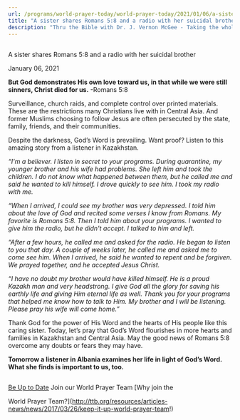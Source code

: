 ```yaml
---
url: /programs/world-prayer-today/world-prayer-today/2021/01/06/a-sister-shares-romans-5-8-and-a-radio-with-her-suicidal-brother
title: "A sister shares Romans 5:8 and a radio with her suicidal brother"
description: "Thru the Bible with Dr. J. Vernon McGee - Taking the whole Word to the whole world"
---
```







## 
 A sister shares Romans 5:8 and a radio with her suicidal brother


January 06, 2021




**But God demonstrates His own love toward us, in that while we were still sinners, Christ died for us.** -Romans 5:8

Surveillance, church raids, and complete control over printed materials. These are the restrictions many Christians live with in Central Asia. And former Muslims choosing to follow Jesus are often persecuted by the state, family, friends, and their communities. 

 Despite the darkness, God’s Word is prevailing. Want proof? Listen to this amazing story from a listener in Kazakhstan.

*“I'm a believer. I listen in secret to your programs. During quarantine, my younger brother and his wife had problems. She left him and took the children. I do not know what happened between them, but he called me and said he wanted to kill himself. I drove quickly to see him. I took my radio with me.* 

*“When I arrived, I could see my brother was very depressed. I told him about the love of God and recited some verses I know from Romans. My favorite is Romans 5:8. Then I told him about your programs. I wanted to give him the radio, but he didn't accept. I talked to him and left.* 

*“After a few hours, he called me and asked for the radio. He began to listen to you that day. A couple of weeks later, he called me and asked me to come see him. When I arrived, he said he wanted to repent and be forgiven. We prayed together, and he accepted Jesus Christ.* 

*“I have no doubt my brother would have killed himself. He is a proud Kazakh man and very headstrong. I give God all the glory for saving his earthly life and giving Him eternal life as well. Thank you for your programs that helped me know how to talk to Him. My brother and I will be listening. Please pray his wife will come home.”*

Thank God for the power of His Word and the hearts of His people like this caring sister. Today, let’s pray that God’s Word flourishes in more hearts and families in Kazakhstan and Central Asia. May the good news of Romans 5:8 overcome any doubts or fears they may have.

**Tomorrow a listener in Albania examines her life in light of God’s Word. What she finds is important to us, too.**







## 




[Be Up to Date](http://feeds.feedburner.com/WorldPrayerToday "World Prayer Today RSS Feed")
Join our World Prayer Team
[Why join the  

World Prayer Team?](http://ttb.org/resources/articles-news/news/2017/03/26/keep-it-up-world-prayer-team!)




